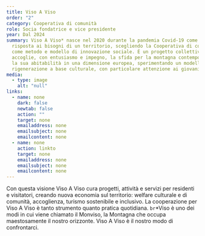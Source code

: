 ```yaml
---
title: Viso A Viso
order: "2"
category: Cooperativa di comunità
role: Socia fondatrice e vice presidente
year: Dal 2024
summary: Viso A Viso* nasce nel 2020 durante la pandemia Covid-19 come possibile
  risposta ai bisogni di un territorio, scegliendo la Cooperativa di comunità
  come metodo e modello di innovazione sociale. É un progetto collettivo che
  accoglie, con entusiasmo e impegno, la sfida per la montagna contemporanea e
  la sua abitabilità in una dimensione europea, sperimentando un modello di
  rigenerazione a base culturale, con particolare attenzione ai giovani.
media:
  - type: image
    alt: "null"
links:
  - name: none
    dark: false
    newtab: false
    action: ""
    target: none
    emailaddress: none
    emailsubject: none
    emailcontent: none
  - name: none
    action: linkto
    target: none
    emailaddress: none
    emailsubject: none
    emailcontent: none
---
```

Con questa visione Viso A Viso cura progetti, attività e servizi per residenti e visitatori, creando nuova economia sul territorio: welfare culturale e di comunità, accoglienza, turismo sostenibile e inclusivo. La cooperazione per Viso A Viso è tanto strumento quanto pratica quotidiana. `br`*Viso è uno dei modi in cui viene chiamato il Monviso, la Montagna che occupa maestosamente il nostro orizzonte. Viso A Viso è il nostro modo di confrontarci.
